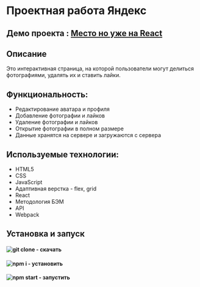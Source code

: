 # Проектная работа Яндекс

## Демо проекта : [Место но уже на React](https://jon666grid.github.io/mesto-react/)

## Описание
Это интерактивная страница, на которой пользователи могут делиться фотографиями, удалять их и ставить лайки.

## Функциональность:
* Редактирование аватара и профиля
* Добавление фотографии и лайков
* Удаление фотографии и лайков
* Открытие фотографии в полном размере
* Данные хранятся на сервере и загружаются с сервера

## Используемые технологии:

* HTML5
* CSS
* JavaScript
* Адаптивная верстка - flex, grid
* React
* Методология БЭМ
* API
* Webpack

## Установка и запуск

#### ![git clone](https://img.shields.io/badge/-git%20clone-red) - скачать
#### ![npm i](https://img.shields.io/badge/-npm%20i-yellow) - установить
#### ![npm start](https://img.shields.io/badge/-npm%20start-green) - запустить
